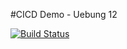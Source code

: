 #CICD Demo - Uebung 12

[![Build Status](https://cloud.drone.io/api/badges/chschuele/Cloud-Computing/status.svg)](https://cloud.drone.io/chschuele/Cloud-Computing)
